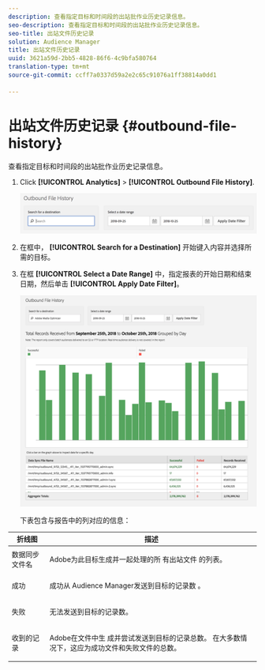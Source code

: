```yaml
---
description: 查看指定目标和时间段的出站批作业历史记录信息。
seo-description: 查看指定目标和时间段的出站批作业历史记录信息。
seo-title: 出站文件历史记录
solution: Audience Manager
title: 出站文件历史记录
uuid: 3621a59d-2bb5-4828-86f6-4c9bfa580764
translation-type: tm+mt
source-git-commit: ccff7a0337d59a2e2c65c91076a1ff38814a0dd1

---
```



# 出站文件历史记录 {#outbound-file-history}

查看指定目标和时间段的出站批作业历史记录信息。

<!-- 

t_reports_outbound_history.xml

 -->

1. Click **[!UICONTROL Analytics]** &gt; **[!UICONTROL Outbound File History]**.

   ![步骤结果](assets/outbound_history.png)

1. 在框中， **[!UICONTROL Search for a Destination]** 开始键入内容并选择所需的目标。
1. 在框 **[!UICONTROL Select a Date Range]** 中，指定报表的开始日期和结束日期，然后单击 **[!UICONTROL Apply Date Filter]**。

   ![步骤结果](assets/outbound_history_stats.png)

   下表包含与报告中的列对应的信息：

<table id="table_93076D46AC50411395E72B9B987E99BE"> 
 <thead> 
  <tr> 
   <th colname="col1" class="entry"> 折线图 </th> 
   <th colname="col2" class="entry"> 描述 </th> 
  </tr> 
 </thead>
 <tbody> 
  <tr> 
   <td colname="col1"> 数据同步文件名 </td> 
   <td colname="col2"> <p>Adobe为此目标生成并一起处理的所 <span class="keyword"> 有出站文件</span> 的列表。 </p> </td> 
  </tr> 
  <tr> 
   <td colname="col1"> 成功 </td> 
   <td colname="col2"> <p>成功从 <span class="keyword"> Audience Manager发送到目标的记录数</span> 。 </p> </td> 
  </tr> 
  <tr> 
   <td colname="col1"> 失败 </td> 
   <td colname="col2"> <p>无法发送到目标的记录数。 </p> </td> 
  </tr> 
  <tr> 
   <td colname="col1"> 收到的记录 </td> 
   <td colname="col2"> <p>Adobe在文件中生 <span class="keyword"></span> 成并尝试发送到目标的记录总数。 在大多数情况下，这应为成功文件和失败文件的总数。 </p> </td> 
  </tr> 
 </tbody> 
</table>
